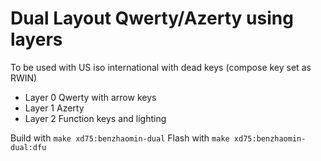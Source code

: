 # Dual Layout Qwerty/Azerty using layers

To be used with US iso international with dead keys (compose key set as RWIN)

- Layer 0 Qwerty with arrow keys
- Layer 1 Azerty
- Layer 2 Function keys and lighting

Build with ```make xd75:benzhaomin-dual```
Flash with  ```make xd75:benzhaomin-dual:dfu```
